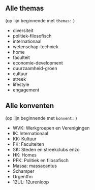 ## Alle themas 
(op lijn beginnende met `themas:` )
- diversiteit
- politiek-filosofisch
- internationaal
- wetenschap-techniek
- home
- faculteit
- economie-development
- duurzaamheid-groen
- cultuur
- streek
- lifestyle
- engagement

## Alle konventen 
(op lijn beginnende met `konvent:` )
- WVK: Werkgroepen en Verenigingen
- IK: Internationaal
- KK: Kultuur
- FK: Faculteiten
- SK: Steden en streekclubs enzo
- HK: Homes
- PFK: Politiek en filosofisch
- Massa: massacantus
- Schamper
- Urgentfm
- 12UL: 12urenloop
